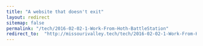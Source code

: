 ```yaml
---
title: "A website that doesn't exit"
layout: redirect
sitemap: false
permalink: "/tech/2016-02-02-1-Work-From-Hoth-BattleStation"
redirect_to:  "http://missourivalley.tech/tech/2016-02-02-1-Work-From-Hoth-BattleStation"
---
```

